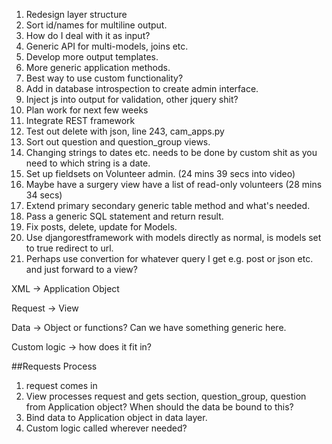 1. Redesign layer structure
2. Sort id/names for multiline output.  
3. How do I deal with it as input?
4. Generic API for multi-models, joins etc.
5. Develop more output templates.
6. More generic application methods.
7. Best way to use custom functionality?
8. Add in database introspection to create admin interface.
9. Inject js into output for validation, other jquery shit?
10. Plan work for next few weeks
11. Integrate REST framework
12. Test out delete with json, line 243, cam_apps.py
13. Sort out question and question_group views.
14. Changing strings to dates etc. needs to be done by custom shit as you need to which string is a date.
15. Set up fieldsets on Volunteer admin. (24 mins 39 secs into video)
16. Maybe have a surgery view have a list of read-only volunteers (28 mins 34 secs)
17. Extend primary secondary generic table method and what's needed.
18. Pass a generic SQL statement and return result.
19. Fix posts, delete, update for Models.
20. Use djangorestframework with models directly as normal, is models set to true redirect to url.
21. Perhaps use convertion for whatever query I get e.g. post or json etc. and just forward to a view?


XML -> Application Object

Request -> View

Data -> Object or functions?  Can we have something generic here.

Custom logic -> how does it fit in?

##Requests Process
1. request comes in
2. View processes request and gets section, question_group, question from Application object?  When should the data be bound to this?  
3. Bind data to Application object in data layer.
4. Custom logic called wherever needed?

